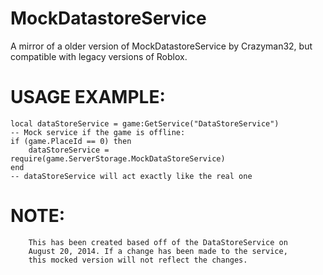 # MockDatastoreService
A mirror of a older version of MockDatastoreService by Crazyman32, but compatible with legacy versions of Roblox.
#	USAGE EXAMPLE:
```
local dataStoreService = game:GetService("DataStoreService")
-- Mock service if the game is offline:
if (game.PlaceId == 0) then
	dataStoreService = require(game.ServerStorage.MockDataStoreService)
end
-- dataStoreService will act exactly like the real one
```
#	NOTE:
		This has been created based off of the DataStoreService on
		August 20, 2014. If a change has been made to the service,
		this mocked version will not reflect the changes.

